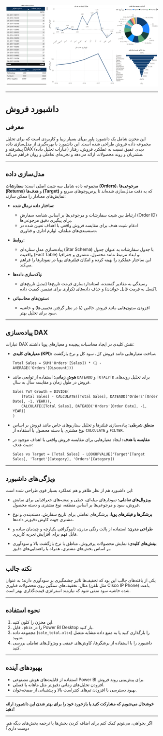 ![نمایی از داشبورد](images/dash1.png)

---

# داشبورد فروش

## معرفی

این مخزن شامل یک داشبورد پاور بی‌آی بسیار زیبا و کاربردی است که برای تحلیل مجموعه داده فروش طراحی شده است. این داشبورد با بهره‌گیری از مدل‌سازی داده پیشرفته و DAX (عبارات تحلیل داده) دیدی عمیق نسبت به عملکرد فروش، رفتار مشتریان و روند محصولات ارائه می‌دهد و تجربه‌ای تعاملی و روان فراهم می‌کند.

---

## مدل‌سازی داده

مجموعه داده شامل سه شیت اصلی است: **سفارشات (Orders)**، **مرجوعی‌ها (Returns)** و **هدف‌ها (Target)** که به دقت مدل‌سازی شده‌اند تا پرس‌وجوهای سریع و نمایش‌های معنادار را ممکن سازند:

* **ساختار داده نرمال شده:**

  * ارتباط بین شیت سفارشات و مرجوعی‌ها بر اساس شناسه سفارش (Order ID) برای پیگیری دقیق مرجوعی‌ها.
  * ادغام شیت هدف برای مقایسه فروش واقعی با اهداف تعیین شده در دسته‌بندی‌های مبلمان، لوازم اداری و فناوری.

* **روابط:**

  * پیاده‌سازی مدل ستاره‌ای (Star Schema) با جدول سفارشات به عنوان جدول واقعیت (Fact Table) و ابعاد مرتبط مانند محصول، مشتری و جغرافیا.
  * این ساختار عملکرد را بهینه کرده و امکان فیلترهای پویا در نمودارها را فراهم می‌کند.

* **پاک‌سازی داده‌ها:**

  * رسیدگی به مقادیر گمشده، استانداردسازی فرمت تاریخ‌ها (تبدیل تاریخ‌های اکسل به فرمت قابل خواندن) و حذف داده‌های تکراری برای تضمین کیفیت داده.

* **ستون‌های محاسباتی:**

  * افزودن ستون‌هایی مانند فروش خالص (با در نظر گرفتن تخفیف‌ها) و حاشیه سود برای تحلیل بهتر.

---

## پیاده‌سازی DAX

عبارات DAX نقش کلیدی در ایجاد محاسبات پیچیده و معیارهای پویا داشتند:

* **معیارهای کلیدی (KPI):**
  ساخت معیارهایی مانند فروش کل، سود کل و نرخ بازگشت.

  ```DAX
  Total Sales = SUM('Orders'[Sales]) * (1 - AVERAGE('Orders'[Discount]))
  ```

* **هوش زمانی:**
  استفاده از توابعی مانند `DATEADD` و `TOTALYTD` برای تحلیل روندهای فروش در طول زمان و مقایسه سال به سال.

  ```DAX
  Sales YoY Growth = DIVIDE(
      [Total Sales] - CALCULATE([Total Sales], DATEADD('Orders'[Order Date], -1, YEAR)),
      CALCULATE([Total Sales], DATEADD('Orders'[Order Date], -1, YEAR))
  )
  ```

* **منطق شرطی:**
  پیاده‌سازی فیلترها و تحلیل سناریوهای خاص مانند فروش بر اساس نوع مشتری یا دسته محصول با استفاده از `CALCULATE` و `FILTER`.

* **مقایسه با هدف:**
  ایجاد معیارهایی برای مقایسه فروش واقعی با اهداف موجود در شیت هدف:

  ```DAX
  Sales vs Target = [Total Sales] - LOOKUPVALUE('Target'[Target Sales], 'Target'[Category], 'Orders'[Category])
  ```

---

## ویژگی‌های داشبورد

این داشبورد هم از نظر ظاهر و هم عملکرد بسیار قوی طراحی شده است:

* **ویژوال‌های تعاملی:**
  نمودارهای میله‌ای، خطی و نقشه‌های جغرافیایی برای نمایش فروش، سود و مرجوعی‌ها بر اساس منطقه، نوع مشتری و دسته محصول.

* **برشگرها و فیلترهای پویا:**
  برشگرهای تعاملی برای تاریخ سفارش، دسته‌بندی و نوع مشتری جهت کاوش دقیق‌تر داده‌ها.

* **طراحی مدرن:**
  استفاده از پالت رنگی مدرن، تایپوگرافی یکپارچه و چیدمان ساده و قابل فهم برای افزایش تجربه کاربری.

* **بینش‌های کلیدی:**
  نمایش محصولات پرفروش، مناطق با نرخ بازگشت بالا و سودآوری بر اساس بخش‌های مشتری، همراه با راهنمایی‌های دقیق.

---

## نکته جالب

یکی از یافته‌های جالب این بود که تخفیف‌ها تاثیر چشمگیری بر سودآوری دارند؛ به عنوان مثال، تخفیف‌های سنگین روی محصولات فناوری (مثل تلفن Cisco IP Phone) باعث شده حاشیه سود منفی شود که نیازمند استراتژی قیمت‌گذاری بهتر است.

---

## نحوه استفاده

1. این مخزن را کلون کنید.
2. فایل `.pbix` را در Power BI Desktop باز کنید.
3. مجموعه داده (`sale_total.xlsx`) را بارگذاری کنید یا به منبع داده مشابه متصل شوید.
4. داشبورد را با استفاده از برشگرها، کاوش‌های عمقی و ویژوال‌های تعاملی بررسی کنید.

---

## بهبودهای آینده

* استفاده از قابلیت‌های هوش مصنوعی Power BI برای پیش‌بینی روند فروش.
* افزودن تحلیل‌های زمانی دقیق‌تر مثل ماهانه یا فصلی.
* بهبود دسترسی با افزودن تم‌های کنتراست بالا و پشتیبانی از صفحه‌خوان.

---

**خوشحال می‌شویم که مشارکت کنید یا بازخورد خود را برای بهتر شدن این داشبورد ارائه دهید!**

---

اگر بخواهی، می‌تونم کمک کنم برای اضافه کردن بخش‌ها یا ترجمه بخش‌های دیگه هم. دوست داری؟
